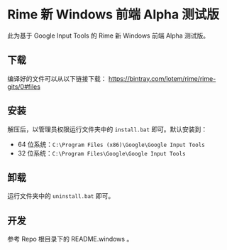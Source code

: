 # Rime 新 Windows 前端 Alpha 测试版
此为基于 Google Input Tools 的 Rime 新 Windows 前端 Alpha 测试版。

## 下载
编译好的文件可以从以下链接下载：
https://bintray.com/lotem/rime/rime-gits/0#files

## 安装
解压后，以管理员权限运行文件夹中的 `install.bat` 即可。默认安装到：
- 64 位系统：`C:\Program Files (x86)\Google\Google Input Tools`
- 32 位系统：`C:\Program Files\Google\Google Input Tools`

## 卸载
运行文件夹中的 `uninstall.bat` 即可。

## 开发
参考 Repo 根目录下的 README.windows 。

